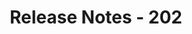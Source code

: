 ﻿---
title: Release Notes - 202
second_title: Aspose.Cells Cloud Documen
type: docs
url: /ar/release-notes-2022/
description: Aspose.Cells Cloud supports Excel to create, convert, merge, split, protected, inner object operation, and so on
weight: 8
---
